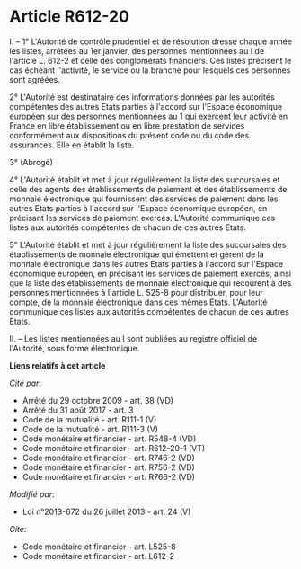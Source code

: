 # Article R612-20

I. – 1° L'Autorité de contrôle prudentiel et de résolution dresse chaque année les listes, arrêtées au 1er janvier, des
personnes mentionnées au I de l'article L. 612-2 et celle des conglomérats financiers. Ces listes précisent le cas échéant
l'activité, le service ou la branche pour lesquels ces personnes sont agréées.

2° L'Autorité est destinataire des informations données par les autorités compétentes des autres Etats parties à l'accord sur
l'Espace économique européen sur des personnes mentionnées au 1 qui exercent leur activité en France en libre établissement
ou en libre prestation de services conformément aux dispositions du présent code ou du code des assurances. Elle en établit
la liste.

3° (Abrogé)

4° L'Autorité établit et met à jour régulièrement la liste des succursales et celle des agents des établissements de paiement
et des établissements de monnaie électronique qui fournissent des services de paiement dans les autres Etats parties à
l'accord sur l'Espace économique européen, en précisant les services de paiement exercés. L'Autorité communique ces listes
aux autorités compétentes de chacun de ces autres Etats.

5° L'Autorité établit et met à jour régulièrement la liste des succursales des établissements de monnaie électronique qui
émettent et gèrent de la monnaie électronique dans les autres Etats parties à l'accord sur l'Espace économique européen, en
précisant les services de paiement exercés, ainsi que la liste des établissements de monnaie électronique qui recourent à des
personnes mentionnées à l'article L. 525-8 pour distribuer, pour leur compte, de la monnaie électronique dans ces mêmes
Etats. L'Autorité communique ces listes aux autorités compétentes de chacun de ces autres Etats.

II. – Les listes mentionnées au I sont publiées au registre officiel de l'Autorité, sous forme électronique.

**Liens relatifs à cet article**

_Cité par_:

  - Arrêté du 29 octobre 2009 - art. 38 (VD)
  - Arrêté du 31 août 2017 - art. 3
  - Code de la mutualité - art. R111-1 (V)
  - Code de la mutualité - art. R111-3 (V)
  - Code monétaire et financier - art. R548-4 (VD)
  - Code monétaire et financier - art. R612-20-1 (VT)
  - Code monétaire et financier - art. R746-2 (VD)
  - Code monétaire et financier - art. R756-2 (VD)
  - Code monétaire et financier - art. R766-2 (VD)

_Modifié par_:

  - Loi n°2013-672 du 26 juillet 2013 - art. 24 (V)

_Cite_:

  - Code monétaire et financier - art. L525-8
  - Code monétaire et financier - art. L612-2
